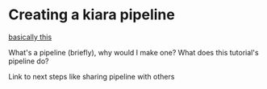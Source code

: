 # Creating a kiara pipeline

[basically this](https://dharpa.org/kiara.documentation/latest/extending_kiara/pipelines/assemble_pipelines)

What's a pipeline (briefly), why would I make one? What does this tutorial's pipeline do?

Link to next steps like sharing pipeline with others
